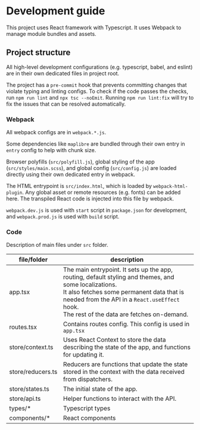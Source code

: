 # Development guide

This project uses React framework with Typescript.
It uses Webpack to manage module bundles and assets.

## Project structure

All high-level development configurations (e.g. typescript, babel, and eslint) are in their own dedicated files in project root.

The project has a `pre-commit` hook that prevents committing changes that violate typing and linting configs.
To check if the code passes the checks, run `npm run lint` and `npx tsc --noEmit`. Running `npm run lint:fix` will try to fix the issues that can be resolved automatically.

### Webpack

All webpack configs are in `webpack.*.js`.

Some dependencies like `maplibre` are bundled through their own entry in `entry` config to help with chunk size.

Browser polyfills (`src/polyfill.js`), global styling of the app (`src/styles/main.scss`), and global config (`src/config.js`) are loaded directly using their own dedicated entry in webpack.

The HTML entrypoint is `src/index.html`, which is loaded by `webpack-html-plugin`. Any global asset or remote resources (e.g. fonts) can be added here. The transpiled React code is injected into this file by webpack.

`webpack.dev.js` is used with `start` script in `package.json` for development, and `webpack.prod.js` is used with `build` script.

### Code

Description of main files under `src` folder.

| file/folder       | description                                                                                                                                                                                                                                            |
|-------------------|--------------------------------------------------------------------------------------------------------------------------------------------------------------------------------------------------------------------------------------------------------|
| app.tsx           | The main entrypoint. It sets up the app, routing, default styling and themes, and some localizations.<br/>It also fetches some permanent data that is needed from the API in a `React.useEffect` hook.<br/>The rest of the data are fetches on-demand. |
| routes.tsx        | Contains routes config. This config is used in `app.tsx`                                                                                                                                                                                               |
| store/context.ts  | Uses React Context to store the data describing the state of the app, and functions for updating it.                                                                                                                                                   |
| store/reducers.ts | Reducers are functions that update the state stored in the context with the data received from dispatchers.                                                                                                                                            |
| store/states.ts   | The initial state of the app.                                                                                                                                                                                                                          |
| store/api.ts      | Helper functions to interact with the API.                                                                                                                                                                                                             |
| types/*           | Typescript types                                                                                                                                                                                                                                       |
| components/*      | React components                                                                                                                                                                                                                                       |
